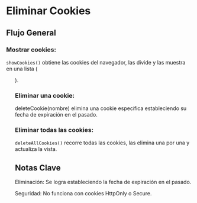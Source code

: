 # Eliminar Cookies

## Flujo General

### Mostrar cookies:

`showCookies()` obtiene las cookies del navegador, las divide y las muestra en una lista (<ul>).

### Eliminar una cookie:

deleteCookie(nombre) elimina una cookie específica estableciendo su fecha de expiración en el pasado.

### Eliminar todas las cookies:

`deleteAllCookies()` recorre todas las cookies, las elimina una por una y actualiza la vista.

## Notas Clave
Eliminación: Se logra estableciendo la fecha de expiración en el pasado.

Seguridad: No funciona con cookies HttpOnly o Secure.
